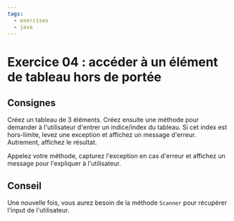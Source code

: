 ```yaml
---
tags:
  - exercises
  - java
---
```


# Exercice 04 : accéder à un élément de tableau hors de portée

## Consignes

Créez un tableau de 3 éléments. Créez ensuite une méthode pour demander à l'utilisateur d'entrer un indice/index du tableau. Si cet index est hors-limite, levez une exception et affichez un message d'erreur. Autrement, affichez le résultat.

Appelez votre méthode, capturez l'exception en cas d'erreur et affichez un message pour l'expliquer à l'utilisateur.

## Conseil

Une nouvelle fois, vous aurez besoin de la méthode `Scanner` pour récupérer l'input de l'utilisateur.
